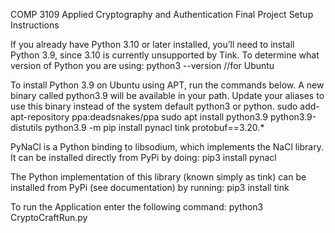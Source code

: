 COMP 3109 Applied Cryptography and Authentication Final Project Setup Instructions

If you already have Python 3.10 or later installed, you’ll need to install Python 3.9, 
since 3.10 is currently unsupported by Tink. To determine what version of Python you are using: 
  python3 --version //for Ubuntu

To install Python 3.9 on Ubuntu using APT, run the commands below.
A new binary called python3.9 will be available in your path.
Update your aliases to use this binary instead of the system default python3 or python. 
  sudo add-apt-repository ppa:deadsnakes/ppa 
  sudo apt install python3.9 python3.9-distutils 
  python3.9 -m pip install pynacl tink protobuf==3.20.*

PyNaCl is a Python binding to libsodium, which implements the NaCl library. 
It can be installed directly from PyPi by doing: 
  pip3 install pynacl

The Python implementation of this library (known simply as tink)
can be installed from PyPi (see documentation) by running: 
  pip3 install tink

To run the Application enter the following command:
  python3 CryptoCraftRun.py